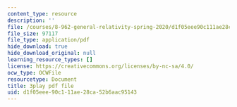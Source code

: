 ```yaml
---
content_type: resource
description: ''
file: /courses/8-962-general-relativity-spring-2020/d1f05eee90c111ae28ca52b6aac95143_4QPKWFme0k4.pdf
file_size: 97117
file_type: application/pdf
hide_download: true
hide_download_original: null
learning_resource_types: []
license: https://creativecommons.org/licenses/by-nc-sa/4.0/
ocw_type: OCWFile
resourcetype: Document
title: 3play pdf file
uid: d1f05eee-90c1-11ae-28ca-52b6aac95143
---
```

